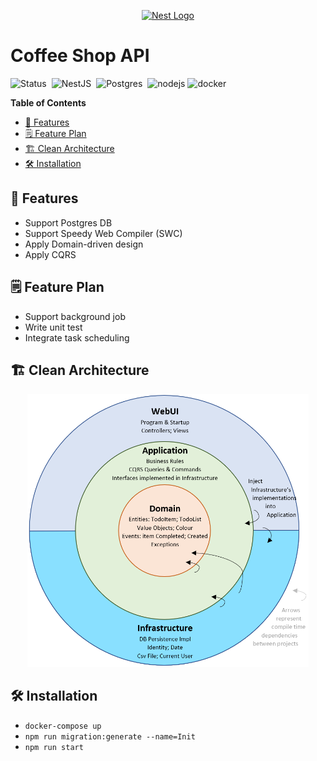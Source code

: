 <p align="center">
  <a href="http://nestjs.com/" target="blank"><img src="https://nestjs.com/img/logo-small.svg" width="200" alt="Nest Logo" /></a>
</p>

<h1> Coffee Shop API </h1>

![Status](https://img.shields.io/badge/Status-Developing-0287D0?style=flat-square)&nbsp;
![NestJS](https://img.shields.io/badge/NestJS-10%2E0-E0234E?style=flat-square&logo=nestjs&logoColor=E0234E)&nbsp;
![Postgres](https://img.shields.io/badge/Posgres-15%2E3-4169E1?style=flat-square&logo=PostgreSQL&logoColor=white)&nbsp;
![nodejs](https://img.shields.io/badge/Node.js-18-3C873A?style=flat-square&logo=nodedotjs&logoColor=white)
![docker](https://img.shields.io/badge/Docker-latest-2CA5E0?style=flat-square&logo=docker&logoColor=white)&nbsp;

**Table of Contents**
- [🌱 Features](#-features)
- [🗒 Feature Plan](#-feature-plan)
- [🏗 Clean Architecture](#-clean-architecture)
- [🛠 Installation](#-installation)

## 🌱 Features
- Support Postgres DB
- Support Speedy Web Compiler (SWC)
- Apply Domain-driven design
- Apply CQRS

## 🗒 Feature Plan

- Support background job
- Write unit test
- Integrate task scheduling

## 🏗 Clean Architecture
<p align="center">
  <img src="images/clean-architecture-diagram.webp" width="450" />
</p>

## 🛠 Installation
- `docker-compose up`
- `npm run migration:generate --name=Init`
- `npm run start`
